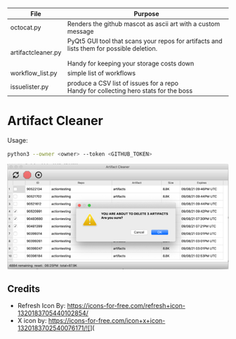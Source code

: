 
|File   | Purpose|
| ----- | ------ |
|octocat.py| Renders the github mascot as ascii art with a custom message|
|artifactcleaner.py|PyQt5 GUI tool that scans your repos for artifacts and lists them for possible deletion.<BR><BR>Handy for keeping your storage costs down|
|workflow_list.py | simple list of workflows|
|issuelister.py|produce a CSV list of issues for a repo<br>Handy for collecting hero stats for the boss|


# Artifact Cleaner

Usage:
```bash
python3 --owner <owner> --token <GITHUB_TOKEN>
```

![](images/artifactcleaner.png)


## Credits
- Refresh Icon By: https://icons-for-free.com/refresh+icon-1320183705440102854/
- X icon by: https://icons-for-free.com/icon+x+icon-1320183702540076171/![<Display Name>](